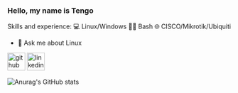 ### Hello, my name is Tengo

Skills and experience:
💻 Linux/Windows
👩‍💻 Bash
🌐 CISCO/Mikrotik/Ubiquiti

- 💬 Ask me about Linux 


[<img src='https://cdn.jsdelivr.net/npm/simple-icons@3.0.1/icons/github.svg' alt='github' height='40'>](https://github.com/TengoGabrava)  [<img src='https://cdn.jsdelivr.net/npm/simple-icons@3.0.1/icons/linkedin.svg' alt='linkedin' height='40'>](https://www.linkedin.com/in/linkedin.com/in/tengo-gabrava/)  


![Anurag's GitHub stats](https://github-readme-stats.vercel.app/api?username=TengoGabrava&show_icons=true&theme=radical)
